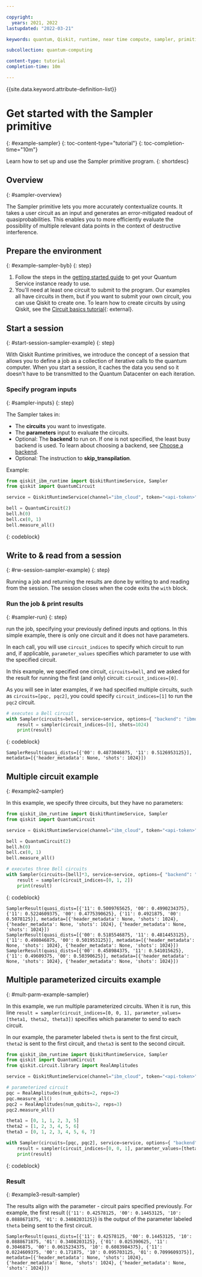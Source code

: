 ```yaml
---

copyright:
  years: 2021, 2022
lastupdated: "2022-03-21"

keywords: quantum, Qiskit, runtime, near time compute, sampler, primitive

subcollection: quantum-computing

content-type: tutorial
completion-time: 10m

---
```


{{site.data.keyword.attribute-definition-list}}


# Get started with the Sampler primitive
{: #example-sampler}
{: toc-content-type="tutorial"}
{: toc-completion-time="10m"}

Learn how to set up and use the Sampler primitive program.
{: shortdesc}

## Overview
{: #sampler-overview}

The Sampler primitive lets you more accurately contextualize counts. It takes a user circuit as an input and generates an error-mitigated readout of quasiprobabilities. This enables you to more efficiently evaluate the possibility of multiple relevant data points in the context of destructive interference.  


## Prepare the environment
{: #example-sampler-byb}
{: step}

1. Follow the steps in the [getting started guide](/docs/quantum-computing?topic=quantum-computing-quickstart) to get your Quantum Service instance ready to use.
2. You'll need at least one circuit to submit to the program. Our examples all have circuits in them, but if you want to submit your own circuit, you can use Qiskit to create one. To learn how to create circuits by using Qiskit, see the [Circuit basics tutorial](https://qiskit.org/documentation/tutorials/circuits/01_circuit_basics.html){: external}.

## Start a session
{: #start-session-sampler-example}
{: step}

With Qiskit Runtime primitives, we introduce the concept of a session that allows you to define a job as a collection of iterative calls to the quantum computer. When you start a session, it caches the data you send so it doesn't have to be transmitted to the Quantum Datacenter on each iteration.

### Specify program inputs
{: #sampler-inputs}
{: step}

The Sampler takes in:
* The **circuits** you want to investigate.
* The **parameters** input to evaluate the circuits.
* Optional: The **backend** to run on. If one is not specified, the least busy backend is used. To learn about choosing a backend, see [Choose a backend](/docs/quantum-computing?topic=quantum-computing-choose-backend).
* Optional: The instruction to **skip_transpilation**.

Example:

```Python
from qiskit_ibm_runtime import QiskitRuntimeService, Sampler
from qiskit import QuantumCircuit

service = QiskitRuntimeService(channel="ibm_cloud", token="<api-token>", instance="<IBM Cloud CRN>")

bell = QuantumCircuit(2)
bell.h(0)
bell.cx(0, 1)
bell.measure_all()
```
{: codeblock}

## Write to & read from a session
{: #rw-session-sampler-example}
{: step}

Running a job and returning the results are done by writing to and reading from the session. The session closes when the code exits the `with` block.

### Run the job & print results
{: #sampler-run}
{: step}

run the job, specifying your previously defined inputs and options. In this simple example, there is only one circuit and it does not have parameters.

In each call, you will use `circuit_indices` to specify which circuit to run and, if applicable,  `parameter_values` specifies which parameter to use with the specified circuit.

In this example, we specified one circuit, `circuits=bell`, and we asked for the result for running the first (and only) circuit: `circuit_indices=[0]`.

As you will see in later examples, if we had specified multiple circuits, such as `circuits=[pqc, pqc2]`, you could specify `circuit_indices=[1]` to run the `pqc2` circuit.


```Python
# executes a Bell circuit
with Sampler(circuits=bell, service=service, options={ "backend": "ibmq_qasm_simulator" }) as sampler:
    result = sampler(circuit_indices=[0], shots=1024)
    print(result)
```
{: codeblock}

```text
SamplerResult(quasi_dists=[{'00': 0.4873046875, '11': 0.5126953125}], metadata=[{'header_metadata': None, 'shots': 1024}])
```

## Multiple circuit example
{: #example2-sampler}

In this example, we specify three circuits, but they have no parameters:

```Python
from qiskit_ibm_runtime import QiskitRuntimeService, Sampler
from qiskit import QuantumCircuit

service = QiskitRuntimeService(channel="ibm_cloud", token="<api-token>", instance="<IBM Cloud CRN>")

bell = QuantumCircuit(2)
bell.h(0)
bell.cx(0, 1)
bell.measure_all()

# executes three Bell circuits
with Sampler(circuits=[bell]*3, service=service, options={ "backend": "ibmq_qasm_simulator" }) as sampler:
    result = sampler(circuit_indices=[0, 1, 2])
    print(result)
```
{: codeblock}

```text
SamplerResult(quasi_dists=[{'11': 0.5009765625, '00': 0.4990234375}, {'11': 0.5224609375, '00': 0.4775390625}, {'11': 0.4921875, '00': 0.5078125}], metadata=[{'header_metadata': None, 'shots': 1024}, {'header_metadata': None, 'shots': 1024}, {'header_metadata': None, 'shots': 1024}])
SamplerResult(quasi_dists=[{'00': 0.5185546875, '11': 0.4814453125}, {'11': 0.498046875, '00': 0.501953125}], metadata=[{'header_metadata': None, 'shots': 1024}, {'header_metadata': None, 'shots': 1024}])
SamplerResult(quasi_dists=[{'00': 0.458984375, '11': 0.541015625}, {'11': 0.49609375, '00': 0.50390625}], metadata=[{'header_metadata': None, 'shots': 1024}, {'header_metadata': None, 'shots': 1024}])
```


## Multiple parameterized circuits example
{: #mult-parm-example-sampler}

In this example, we run multiple parameterized circuits. When it is run, this line `result = sampler(circuit_indices=[0, 0, 1], parameter_values=[theta1, theta2, theta3])` specifies which parameter to send to each circuit.  

In our example, the parameter labeled `theta` is sent to the first circuit, `theta2` is sent to the first circuit, and `theta3` is sent to the second circuit.

```Python
from qiskit_ibm_runtime import QiskitRuntimeService, Sampler
from qiskit import QuantumCircuit
from qiskit.circuit.library import RealAmplitudes

service = QiskitRuntimeService(channel="ibm_cloud", token="<api-token>", instance="<IBM Cloud CRN>")

# parameterized circuit
pqc = RealAmplitudes(num_qubits=2, reps=2)
pqc.measure_all()
pqc2 = RealAmplitudes(num_qubits=2, reps=3)
pqc2.measure_all()

theta1 = [0, 1, 1, 2, 3, 5]
theta2 = [1, 2, 3, 4, 5, 6]
theta3 = [0, 1, 2, 3, 4, 5, 6, 7]

with Sampler(circuits=[pqc, pqc2], service=service, options={ "backend": "ibmq_qasm_simulator" }) as sampler:
    result = sampler(circuit_indices=[0, 0, 1], parameter_values=[theta1, theta2, theta3])
    print(result)
```
{: codeblock}

### Result
{: #example3-result-sampler}

The results align with the parameter - circuit pairs specified previously.  For example, the first result (`{'11': 0.42578125, '00': 0.14453125, '10': 0.0888671875, '01': 0.3408203125}`) is the output of the parameter labeled `theta` being sent to the first circuit.

```text
SamplerResult(quasi_dists=[{'11': 0.42578125, '00': 0.14453125, '10': 0.0888671875, '01': 0.3408203125}, {'01': 0.025390625, '11': 0.3046875, '00': 0.0615234375, '10': 0.6083984375}, {'11': 0.0224609375, '00': 0.171875, '10': 0.095703125, '01': 0.7099609375}], metadata=[{'header_metadata': None, 'shots': 1024}, {'header_metadata': None, 'shots': 1024}, {'header_metadata': None, 'shots': 1024}])
```
